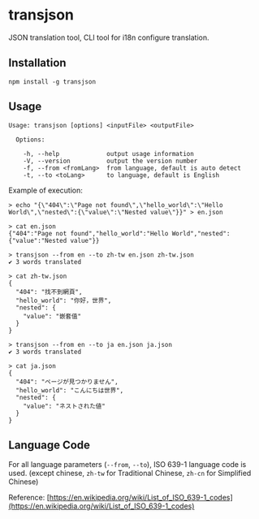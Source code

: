 # transjson
JSON translation tool, CLI tool for i18n configure translation.

## Installation
`npm install -g transjson`

## Usage
```
Usage: transjson [options] <inputFile> <outputFile>

  Options:

    -h, --help             output usage information
    -V, --version          output the version number
    -f, --from <fromLang>  from language, default is auto detect
    -t, --to <toLang>      to language, default is English
```

Example of execution:

```
> echo "{\"404\":\"Page not found\",\"hello_world\":\"Hello World\",\"nested\":{\"value\":\"Nested value\"}}" > en.json

> cat en.json
{"404":"Page not found","hello_world":"Hello World","nested":{"value":"Nested value"}}

> transjson --from en --to zh-tw en.json zh-tw.json
✔ 3 words translated

> cat zh-tw.json
{
  "404": "找不到網頁",
  "hello_world": "你好，世界",
  "nested": {
    "value": "嵌套值"
  }
}

> transjson --from en --to ja en.json ja.json
✔ 3 words translated

> cat ja.json
{
  "404": "ページが見つかりません",
  "hello_world": "こんにちは世界",
  "nested": {
    "value": "ネストされた値"
  }
}
```

## Language Code
For all language parameters (`--from`, `--to`), ISO 639-1 language code is used. (except chinese, `zh-tw` for Traditional Chinese, `zh-cn` for Simplified Chinese)

Reference: [https://en.wikipedia.org/wiki/List_of_ISO_639-1_codes](https://en.wikipedia.org/wiki/List_of_ISO_639-1_codes)